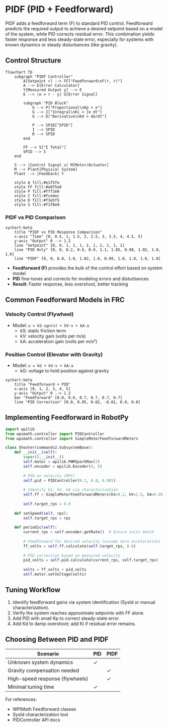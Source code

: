 # PIDF (PID + Feedforward)

PIDF adds a feedforward term (F) to standard PID control. Feedforward predicts the required output to achieve a desired setpoint based on a model of the system, while PID corrects residual error. This combination yields faster response and less steady-state error, especially for systems with known dynamics or steady disturbances (like gravity).

## Control Structure

```mermaid
flowchart TD
    subgraph "PIDF Controller"
        A[Setpoint r] --> FF["Feedforward\nF(r, ṙ)"]
        A --> E[Error Calculator]
        Y[Measured Output y] --> E
        E --> |e = r - y| G[Error Signal]
        
        subgraph "PID Block"
            G --> P["Proportional\nKp × e"]
            G --> I["Integral\nKi × ∫e dt"]
            G --> D["Derivative\nKd × de/dt"]
            
            P --> SPID["ΣPID"]
            I --> SPID
            D --> SPID
        end
        
        FF --> S["Σ Total"]
        SPID --> S
    end
    
    S --> |Control Signal u| M[Motor/Actuator]
    M --> Plant[Physical System]
    Plant --> |Feedback| Y
    
    style A fill:#e1f5fe
    style FF fill:#e8f5e8
    style P fill:#fff3e0
    style I fill:#fce4ec
    style D fill:#f3e5f5
    style S fill:#f1f8e9
```

### PIDF vs PID Comparison

```mermaid
xychart-beta
    title "PIDF vs PID Response Comparison"
    x-axis "Time" [0, 0.5, 1, 1.5, 2, 2.5, 3, 3.5, 4, 4.5, 5]
    y-axis "Output" 0 --> 1.2
    line "Setpoint" [0, 0, 1, 1, 1, 1, 1, 1, 1, 1, 1]
    line "PID Only" [0, 0, 0.2, 0.6, 0.9, 1.1, 1.05, 0.98, 1.02, 1.0, 1.0]
    line "PIDF" [0, 0, 0.8, 1.0, 1.02, 1.0, 0.99, 1.0, 1.0, 1.0, 1.0]
```

- **Feedforward (F)** provides the bulk of the control effort based on system model
- **PID** fine-tunes and corrects for modeling errors and disturbances
- **Result**: Faster response, less overshoot, better tracking

## Common Feedforward Models in FRC

### Velocity Control (Flywheel)
- Model: `u = kS·sgn(v) + kV·v + kA·a`
  - kS: static friction term
  - kV: velocity gain (volts per m/s)
  - kA: acceleration gain (volts per m/s²)

### Position Control (Elevator with Gravity)
- Model: `u = kG + kV·v + kA·a`
  - kG: voltage to hold position against gravity

```mermaid
xychart-beta
    title "Feedforward + PID"
    x-axis [0, 1, 2, 3, 4, 5]
    y-axis "Output" 0 --> 1.2
    bar "Feedforward" [0.0, 0.6, 0.7, 0.7, 0.7, 0.7]
    line "PID Correction" [0.0, 0.05, 0.02, -0.01, 0.0, 0.0]
```

## Implementing Feedforward in RobotPy

```python
import wpilib
from wpimath.controller import PIDController
from wpimath.controller import SimpleMotorFeedforwardMeters

class Shooter(commands2.SubsystemBase):
    def __init__(self):
        super().__init__()
        self.motor = wpilib.PWMSparkMax(2)
        self.encoder = wpilib.Encoder(4, 5)
        
        # PID on velocity (RPS)
        self.pid = PIDController(0.1, 0.0, 0.001)
        
        # Identify kS, kV, kA via characterization
        self.ff = SimpleMotorFeedforwardMeters(kS=0.2, kV=1.5, kA=0.05)
        
        self.target_rps = 0.0
    
    def setSpeed(self, rps):
        self.target_rps = rps
    
    def periodic(self):
        current_rps = self.encoder.getRate()  # Ensure units match
        
        # Feedforward for desired velocity (assume zero acceleration)
        ff_volts = self.ff.calculate(self.target_rps, 0.0)
        
        # PID correction based on measured velocity
        pid_volts = self.pid.calculate(current_rps, self.target_rps)
        
        volts = ff_volts + pid_volts
        self.motor.setVoltage(volts)
```

## Tuning Workflow

1. Identify feedforward gains via system identification (SysId or manual characterization).
2. Verify the system reaches approximate setpoints with FF alone.
3. Add PID with small Kp to correct steady-state error.
4. Add Kd to damp overshoot; add Ki if residual error remains.

## Choosing Between PID and PIDF

| Scenario | PID | PIDF |
|---------|-----|------|
| Unknown system dynamics | ✓ |  |
| Gravity compensation needed |  | ✓ |
| High-speed response (flywheels) |  | ✓ |
| Minimal tuning time | ✓ |  |

For references:
- WPIMath Feedforward classes
- SysId characterization tool
- PIDController API docs
